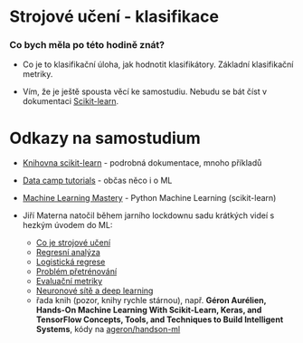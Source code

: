 # Strojové učení -  klasifikace 


### Co bych měla po této hodině znát?

- Co je to klasifikační úloha, jak hodnotit klasifikátory. Základní klasifikační metriky. 
    
- Vím, že je ještě spousta věcí ke samostudiu. Nebudu se bát číst v dokumentaci [Scikit-learn](https://scikit-learn.org).     


# Odkazy na samostudium 


- [Knihovna scikit-learn](https://scikit-learn.org/stable/) - podrobná dokumentace, mnoho příkladů 
- [Data camp tutorials](https://www.datacamp.com/community/tutorials) - občas něco i o ML 
- [Machine Learning Mastery](https://machinelearningmastery.com/start-here/#python) - Python Machine Learning  (scikit-learn)


- Jiří Materna natočil během jarního lockdownu sadu krátkých videí s hezkým úvodem do ML:
  + [Co je strojové učení](https://www.youtube.com/watch?v=bo5nLkjYvMg&t=5s)
  + [Regresní analýza](https://www.youtube.com/watch?v=6oK_4YORiZI&t=3s)
  + [Logistická regrese](https://www.youtube.com/watch?v=wWTzohbKQ24&t=4s)
  + [Problém přetrénování](https://www.youtube.com/watch?v=49L0BFNeyHQ&t=2s)
  + [Evaluační metriky](https://www.youtube.com/watch?v=q8Ru8nz6iXA&t=1s)
  + [Neuronové sítě a deep learning](https://www.youtube.com/watch?v=0Hqz8u2TEcg&t=3s)
  
  - řada knih (pozor, knihy rychle stárnou), např. **Géron Aurélien, Hands-On Machine Learning With Scikit-Learn, Keras, and TensorFlow Concepts, Tools, and Techniques to Build Intelligent Systems**, kódy na [ageron/handson-ml](https://github.com/ageron/handson-ml)